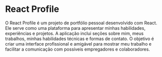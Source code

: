 # React Profile

O React Profile é um projeto de portfólio pessoal desenvolvido com React. Ele serve como uma plataforma para apresentar minhas habilidades, experiências e projetos. A aplicação inclui seções sobre mim, meus trabalhos, minhas habilidades técnicas e formas de contato. O objetivo é criar uma interface profissional e amigável para mostrar meu trabalho e facilitar a comunicação com possíveis empregadores e colaboradores.

